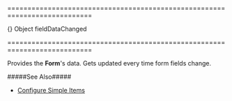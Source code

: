 ===========================================================================
<!--default-->{}<!--/default-->
<!--type-->Object<!--/type-->
<!--firedEvents-->fieldDataChanged<!--/firedEvents-->
===========================================================================

<!--shortDescription-->
Provides the **Form**'s data. Gets updated every time form fields change.
<!--/shortDescription-->

<!--fullDescription-->
#####See Also#####
- [Configure Simple Items](/Documentation/Guide/Widgets/Form/Configure_Simple_Items/)
<!--/fullDescription-->
